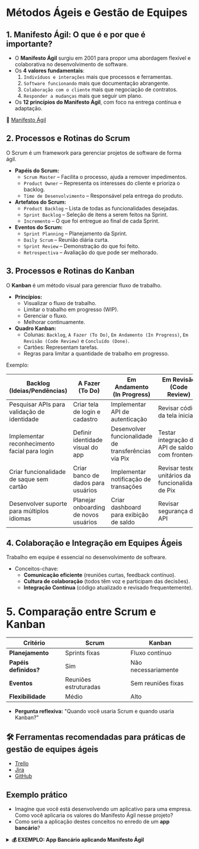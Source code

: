 # Métodos Ágeis e Gestão de Equipes

## 1. Manifesto Ágil: O que é e por que é importante?
- O **Manifesto Ágil** surgiu em 2001 para propor uma abordagem flexível e colaborativa no desenvolvimento de software.
- Os **4 valores fundamentais**:
  1. `Indivíduos e interações` mais que processos e ferramentas.
  2. `Software funcionando` mais que documentação abrangente.
  3. `Colaboração com o cliente` mais que negociação de contratos.
  4. `Responder a mudanças` mais que seguir um plano.
- Os **12 princípios do Manifesto Ágil**, com foco na entrega contínua e adaptação.

🔗 [Manifesto Ágil](https://agilemanifesto.org/iso/ptbr/manifesto.html)

## 2. Processos e Rotinas do Scrum
O Scrum é um framework para gerenciar projetos de software de forma ágil.
- **Papéis do Scrum:**
  - `Scrum Master` – Facilita o processo, ajuda a remover impedimentos.
  - `Product Owner` – Representa os interesses do cliente e prioriza o backlog.
  - `Time de Desenvolvimento` – Responsável pela entrega do produto.
- **Artefatos do Scrum:**
  - `Product Backlog` – Lista de todas as funcionalidades desejadas.
  - `Sprint Backlog` – Seleção de itens a serem feitos na Sprint.
  - `Incremento` – O que foi entregue ao final de cada Sprint.
- **Eventos do Scrum:**
  - `Sprint Planning` – Planejamento da Sprint.
  - `Daily Scrum` – Reunião diária curta.
  - `Sprint Review` – Demonstração do que foi feito.
  - `Retrospectiva` – Avaliação do que pode ser melhorado.

## 3. Processos e Rotinas do Kanban
O **Kanban** é um método visual para gerenciar fluxo de trabalho.
- **Princípios:**
  - Visualizar o fluxo de trabalho.
  - Limitar o trabalho em progresso (WIP).
  - Gerenciar o fluxo.
  - Melhorar continuamente.
- **Quadro Kanban:**
  - Colunas: `Backlog`, `A Fazer (To Do)`, `Em Andamento (In Progress)`, `Em Revisão (Code Review)` e `Concluído (Done)`.
  - Cartões: Representam tarefas.
  - Regras para limitar a quantidade de trabalho em progresso.

Exemplo:

| **Backlog** (Ideias/Pendências) | **A Fazer** (To Do) | **Em Andamento** (In Progress) | **Em Revisão** (Code Review) | **Concluído** (Done) |
|---------------------|---------------------|---------------------|---------------------|---------------------|
| Pesquisar APIs para validação de identidade | Criar tela de login e cadastro | Implementar API de autenticação | Revisar código da tela inicial | Criar repositório no GitHub |
| Implementar reconhecimento facial para login | Definir identidade visual do app | Desenvolver funcionalidade de transferências via Pix | Testar integração da API de saldo com frontend | Criar documentação inicial do projeto |
| Criar funcionalidade de saque sem cartão | Criar banco de dados para usuários | Implementar notificação de transações | Revisar testes unitários da funcionalidade de Pix | Definir arquitetura do backend |
| Desenvolver suporte para múltiplos idiomas | Planejar onboarding de novos usuários | Criar dashboard para exibição de saldo | Revisar segurança da API | Configurar ambiente de desenvolvimento |

## 4. Colaboração e Integração em Equipes Ágeis
Trabalho em equipe é essencial no desenvolvimento de software.
- Conceitos-chave:
  - **Comunicação eficiente** (reuniões curtas, feedback contínuo).
  - **Cultura de colaboração** (todos têm voz e participam das decisões).
  - **Integração Contínua** (código atualizado e revisado frequentemente).

# 5. Comparação entre Scrum e Kanban
| **Critério**          | **Scrum**             | **Kanban**          |
| --------------------- | --------------------- | ------------------- |
| **Planejamento**      | Sprints fixas         | Fluxo contínuo      |
| **Papéis definidos?** | Sim                   | Não necessariamente |
| **Eventos**           | Reuniões estruturadas | Sem reuniões fixas  |
| **Flexibilidade**     | Médio                 | Alto                |

- **Pergunta reflexiva:** "Quando você usaria Scrum e quando usaria Kanban?"

## 🛠️ Ferramentas recomendadas para práticas de gestão de equipes ágeis
  - [Trello](https://trello.com/pt-BR)
  - [Jira](https://www.atlassian.com/br/software/jira)
  - [GitHub](https://github.com/)

## Exemplo prático
  - Imagine que você está desenvolvendo um aplicativo para uma empresa. Como você aplicaria os valores do Manifesto Ágil nesse projeto?
  - Como seria a aplicação destes conceitos no enredo de um **app bancário**?

<details>
<summary><strong>💰 EXEMPLO: App Bancário aplicando Manifesto Ágil</strong></summary>

>💡 Uma fintech quer lançar um **aplicativo bancário** focado em pagamentos instantâneos e gerenciamento de contas. O time de desenvolvimento decide seguir os princípios do **Manifesto Ágil** para garantir flexibilidade e entrega contínua de valor ao cliente.

---

### Aplicação dos 4 Valores do Manifesto Ágil

#### 1. Indivíduos e interações mais que processos e ferramentas
- Em vez de um processo burocrático para comunicação entre equipes, o time adota **reuniões diárias curtas (Daily Scrum)** e mantém um canal direto no Slack para resolver dúvidas rapidamente.
- Durante o desenvolvimento da funcionalidade de **pagamento por QR Code**, os designers, desenvolvedores e especialistas em segurança trabalham juntos em tempo real, trocando feedbacks rapidamente.
- O **Product Owner** conversa frequentemente com clientes beta para entender suas necessidades, ao invés de confiar apenas em longos documentos de requisitos.

>Se um cliente piloto sugere que o app tenha uma opção de pagamento recorrente para contas de luz e internet, a equipe rapidamente discute e adiciona essa melhoria no backlog, sem esperar um longo ciclo de aprovação.

---

#### 2. Software funcionando mais que documentação abrangente
- Em vez de criar um **documento técnico de 50 páginas antes de qualquer implementação**, a equipe opta por entregar **pequenos incrementos do app** a cada Sprint.
- O time lança uma **versão inicial (MVP)** apenas com **cadastro, consulta de saldo e transferências** e, com base no feedback dos usuários, aprimora a experiência.
- A documentação existe, mas é enxuta e focada no essencial (como APIs e padrões de segurança).

>O time desenvolve primeiro a funcionalidade de **pagamento por Pix** e a entrega rapidamente para testes. A documentação técnica é mínima, mas suficiente para que novos desenvolvedores entendam o código e os endpoints da API.

---

#### 3. Colaboração com o cliente mais que negociação de contratos
- Em vez de definir todas as funcionalidades do app logo no início e seguir rigidamente um contrato fechado, a equipe mantém contato **contínuo com usuários reais** para adaptar o produto às suas necessidades.
- Um **grupo de clientes beta** testa cada nova funcionalidade e dá feedback antes do lançamento para o público geral.
- Se um banco parceiro solicita **suporte para cartões de crédito virtuais**, a equipe avalia e ajusta o roadmap, priorizando funcionalidades com maior impacto.

>Após o primeiro teste, os usuários relatam que gostariam de **agendar pagamentos futuros**. A equipe ajusta rapidamente o backlog para incluir essa funcionalidade, pois percebe que ela trará grande valor ao cliente.

---

#### 4. Responder a mudanças mais que seguir um plano
- No início do projeto, o objetivo era apenas **transferências bancárias e pagamentos via QR Code**. No entanto, o **Banco Central anuncia novas regras para Open Banking**.
- Em vez de ignorar essa mudança e seguir o plano inicial, a equipe se adapta rapidamente e decide integrar o Open Banking ao app para oferecer uma experiência melhor.
- As prioridades são ajustadas a cada Sprint para garantir que o produto esteja alinhado com as demandas do mercado e dos clientes.

>A fintech planejava lançar um **cartão pré-pago digital** após seis meses, mas percebe que muitos usuários prefeririam primeiro uma integração com **gestão de boletos e fatura digital**. O time ajusta o backlog para priorizar o que realmente importa para os clientes.

---

### Conclusão
Esse exemplo mostra como um **app bancário** pode ser desenvolvido seguindo os valores do **Manifesto Ágil**, garantindo flexibilidade, adaptação às mudanças e entrega contínua de valor ao cliente. Ao focar em interação, software funcional, colaboração e adaptação, o produto final atende melhor às necessidades reais do usuário.

</details>

